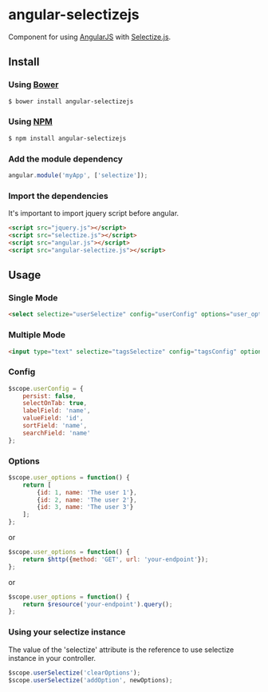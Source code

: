 # angular-selectizejs

Component for using [AngularJS](https://angularjs.org/) with [Selectize.js](https://brianreavis.github.io/selectize.js/).


## Install

### Using [Bower](http://bower.io/)

```sh
$ bower install angular-selectizejs
```

### Using [NPM](https://www.npmjs.com/)

```sh
$ npm install angular-selectizejs
```

### Add the module dependency

```javascript
angular.module('myApp', ['selectize']);
```

### Import the dependencies

It's important to import jquery script before angular.

```html
<script src="jquery.js"></script>
<script src="selectize.js"></script>
<script src="angular.js"></script>
<script src="angular-selectize.js"></script>
```

## Usage

### Single Mode

```html
<select selectize="userSelectize" config="userConfig" options="user_options()" ng-model="user.id"></select>
```

### Multiple Mode

```html
<input type="text" selectize="tagsSelectize" config="tagsConfig" options="tags_options()" ng-model="tags" />
```

### Config

```javascript
$scope.userConfig = {
    persist: false,
    selectOnTab: true,
    labelField: 'name',
    valueField: 'id',
    sortField: 'name',
    searchField: 'name'
};
```

### Options

```javascript
$scope.user_options = function() {
    return [
        {id: 1, name: 'The user 1'},
        {id: 2, name: 'The user 2'},
        {id: 3, name: 'The user 3'}
    ];
};
```

or

```javascript
$scope.user_options = function() {
    return $http({method: 'GET', url: 'your-endpoint'});
};
```

or

```javascript
$scope.user_options = function() {
    return $resource('your-endpoint').query();
};
```

### Using your selectize instance

The value of the 'selectize' attribute is the reference to use selectize instance in your controller.

```javascript
$scope.userSelectize('clearOptions');
$scope.userSelectize('addOption', newOptions);
```
